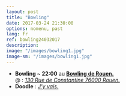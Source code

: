 ```yaml
---
layout: post
title: "Bowling"
date: 2017-03-24 21:30:00
options: nomenu, past
lang: fr
ref: bowling24032017
description: 
image: "/images/bowling1.jpg"
image-sm: "/images/bowling1.jpg"
---
```

<ul>
<li>
<h4 style="display: inline;">Bowling ~ 22:00</h4>
  au <a href="https://www.bowlingrouen.com/"> <b>Bowling de Rouen.</b></a>
  <br>
  @ : <a href="https://goo.gl/maps/b3oTyp7iknL2"> <i>130 Rue de Constantine 76000 Rouen.</i></a>
</li>
<li>
<h4 style="display: inline;">Doodle</h4> : <a href="http://doodle.com/poll/px3zs5wvy2cyvt7x"> <i>J'y vais.</i></a>
</li>
</ul>
